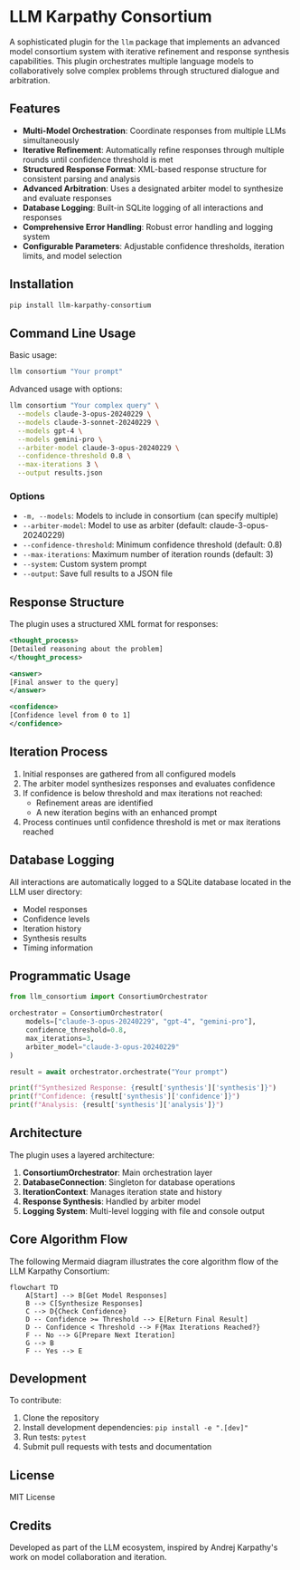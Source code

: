 # LLM Karpathy Consortium

A sophisticated plugin for the `llm` package that implements an advanced model consortium system with iterative refinement and response synthesis capabilities. This plugin orchestrates multiple language models to collaboratively solve complex problems through structured dialogue and arbitration.

## Features

- **Multi-Model Orchestration**: Coordinate responses from multiple LLMs simultaneously
- **Iterative Refinement**: Automatically refine responses through multiple rounds until confidence threshold is met
- **Structured Response Format**: XML-based response structure for consistent parsing and analysis
- **Advanced Arbitration**: Uses a designated arbiter model to synthesize and evaluate responses
- **Database Logging**: Built-in SQLite logging of all interactions and responses
- **Comprehensive Error Handling**: Robust error handling and logging system
- **Configurable Parameters**: Adjustable confidence thresholds, iteration limits, and model selection

## Installation

```bash
pip install llm-karpathy-consortium
```

## Command Line Usage

Basic usage:
```bash
llm consortium "Your prompt"
```

Advanced usage with options:
```bash
llm consortium "Your complex query" \
  --models claude-3-opus-20240229 \
  --models claude-3-sonnet-20240229 \
  --models gpt-4 \
  --models gemini-pro \
  --arbiter-model claude-3-opus-20240229 \
  --confidence-threshold 0.8 \
  --max-iterations 3 \
  --output results.json
```

### Options

- `-m, --models`: Models to include in consortium (can specify multiple)
- `--arbiter-model`: Model to use as arbiter (default: claude-3-opus-20240229)
- `--confidence-threshold`: Minimum confidence threshold (default: 0.8)
- `--max-iterations`: Maximum number of iteration rounds (default: 3)
- `--system`: Custom system prompt
- `--output`: Save full results to a JSON file

## Response Structure

The plugin uses a structured XML format for responses:

```xml
<thought_process>
[Detailed reasoning about the problem]
</thought_process>

<answer>
[Final answer to the query]
</answer>

<confidence>
[Confidence level from 0 to 1]
</confidence>
```

## Iteration Process

1. Initial responses are gathered from all configured models
2. The arbiter model synthesizes responses and evaluates confidence
3. If confidence is below threshold and max iterations not reached:
   - Refinement areas are identified
   - A new iteration begins with an enhanced prompt
4. Process continues until confidence threshold is met or max iterations reached

## Database Logging

All interactions are automatically logged to a SQLite database located in the LLM user directory:

- Model responses
- Confidence levels
- Iteration history
- Synthesis results
- Timing information

## Programmatic Usage

```python
from llm_consortium import ConsortiumOrchestrator

orchestrator = ConsortiumOrchestrator(
    models=["claude-3-opus-20240229", "gpt-4", "gemini-pro"],
    confidence_threshold=0.8,
    max_iterations=3,
    arbiter_model="claude-3-opus-20240229"
)

result = await orchestrator.orchestrate("Your prompt")

print(f"Synthesized Response: {result['synthesis']['synthesis']}")
print(f"Confidence: {result['synthesis']['confidence']}")
print(f"Analysis: {result['synthesis']['analysis']}")
```

## Architecture

The plugin uses a layered architecture:

1. **ConsortiumOrchestrator**: Main orchestration layer
2. **DatabaseConnection**: Singleton for database operations
3. **IterationContext**: Manages iteration state and history
4. **Response Synthesis**: Handled by arbiter model
5. **Logging System**: Multi-level logging with file and console output

## Core Algorithm Flow

The following Mermaid diagram illustrates the core algorithm flow of the LLM Karpathy Consortium:

```mermaid
flowchart TD
    A[Start] --> B[Get Model Responses]
    B --> C[Synthesize Responses]
    C --> D{Check Confidence}
    D -- Confidence >= Threshold --> E[Return Final Result]
    D -- Confidence < Threshold --> F{Max Iterations Reached?}
    F -- No --> G[Prepare Next Iteration]
    G --> B
    F -- Yes --> E
```

## Development

To contribute:

1. Clone the repository
2. Install development dependencies: `pip install -e ".[dev]"`
3. Run tests: `pytest`
4. Submit pull requests with tests and documentation

## License

MIT License

## Credits

Developed as part of the LLM ecosystem, inspired by Andrej Karpathy's work on model collaboration and iteration.

